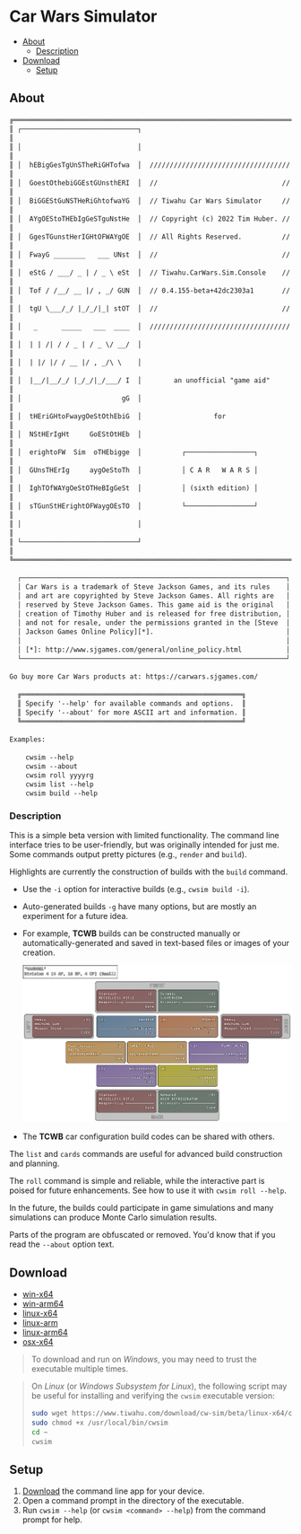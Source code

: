 # Car Wars Simulator

<!-- vscode-markdown-toc -->
* [About](#About)
    * [Description](#Description)
* [Download](#Download)
    * [Setup](#Setup)

<!-- vscode-markdown-toc-config
    numbering=false
    autoSave=false
    /vscode-markdown-toc-config -->
<!-- /vscode-markdown-toc -->


## <a name='About'></a>About

```
╔══════════════════════════════════════════════════════════════════════╗
║ ┌─────────────────────────────┐                                      ║
║ │                             │                                      ║
║ │  hEBigGesTgUnSTheRiGHTofwa  │  /////////////////////////////////// ║
║ │  GoestOthebiGGEstGUnsthERI  │  //                               // ║
║ │  BiGGEStGuNSTHeRiGhtofwaYG  │  // Tiwahu Car Wars Simulator     // ║
║ │  AYgOEStoTHEbIgGeSTguNstHe  │  // Copyright (c) 2022 Tim Huber. // ║
║ │  GgesTGunstHerIGHtOFWAYgOE  │  // All Rights Reserved.          // ║
║ │  FwayG ________   ___ UNst  │  //                               // ║
║ │  eStG / ___/ _ | / _ \ eSt  │  // Tiwahu.CarWars.Sim.Console    // ║
║ │  Tof / /__/ __ |/ , _/ GUN  │  // 0.4.155-beta+42dc2303a1       // ║
║ │  tgU \___/_/ |_/_/|_| stOT  │  //                               // ║
║ │   _      _____   ___  ____  │  /////////////////////////////////// ║
║ │  | | /| / / _ | / _ \/ __/  │                                      ║
║ │  | |/ |/ / __ |/ , _/\ \    │                                      ║
║ │  |__/|__/_/ |_/_/|_/___/ I  │        an unofficial "game aid"      ║
║ │                         gG  │                                      ║
║ │  tHEriGHtoFwaygOeStOthEbiG  │                  for                 ║
║ │  NStHErIgHt     GoEStOtHEb  │                                      ║
║ │  erightoFW  Sim  oTHEbigge  │          ┌─────────────────┐         ║
║ │  GUnsTHErIg     aygOeStoTh  │          │ C A R   W A R S │         ║
║ │  IghTOfWAYgOeStOTHeBIgGeSt  │          │ (sixth edition) │         ║
║ │  sTGunStHErightOFWaygOEsTO  │          └─────────────────┘         ║
║ │                             │                                      ║
║ └─────────────────────────────┘                                      ║
╚══════════════════════════════════════════════════════════════════════╝

  ┌──────────────────────────────────────────────────────────────────┐
  │ Car Wars is a trademark of Steve Jackson Games, and its rules    │
  │ and art are copyrighted by Steve Jackson Games. All rights are   │
  │ reserved by Steve Jackson Games. This game aid is the original   │
  │ creation of Timothy Huber and is released for free distribution, │
  │ and not for resale, under the permissions granted in the [Steve  │
  │ Jackson Games Online Policy][*].                                 │
  │                                                                  │
  │ [*]: http://www.sjgames.com/general/online_policy.html           │
  └──────────────────────────────────────────────────────────────────┘

Go buy more Car Wars products at: https://carwars.sjgames.com/

  ╔═══════════════════════════════════════════════════════╗
  ║ Specify '--help' for available commands and options.  ║
  ║ Specify '--about' for more ASCII art and information. ║
  ╚═══════════════════════════════════════════════════════╝

Examples:

    cwsim --help
    cwsim --about
    cwsim roll yyyyrg
    cwsim list --help
    cwsim build --help
```

### <a name='Description'></a>Description

This is a simple beta version with limited functionality. The command line interface tries to be user-friendly, but was originally intended for just me. Some commands output pretty pictures (e.g., `render` and `build`).

Highlights are currently the construction of builds with the `build` command.
- Use the `-i` option for interactive builds (e.g., `cwsim build -i`).
- Auto-generated builds `-g` have many options, but are mostly an experiment for a future idea.
- For example, **TCWB** builds can be constructed manually or automatically-generated and saved in text-based files or images of your creation.

  ![Example of random build](/img/cw-sim/random-build-example.png)

- The **TCWB** car configuration build codes can be shared with others.

The `list` and `cards` commands are useful for advanced build construction and planning.

The `roll` command is simple and reliable, while the interactive part is poised for future enhancements. See how to use it with `cwsim roll --help`.

In the future, the builds could participate in game simulations and many simulations can produce Monte Carlo simulation results.

Parts of the program are obfuscated or removed.  You'd know that if you read the `--about` option text.

## <a name='Download'></a>Download

- [win-x64][download-link-win-x64]
- [win-arm64][download-link-win-arm64]
- [linux-x64][download-link-linux-x64]
- [linux-arm][download-link-linux-arm]
- [linux-arm64][download-link-linux-arm64]
- [osx-x64][download-link-osx-x64]

> To download and run on *Windows*, you may need to trust the executable multiple times.

> On *Linux* (or *Windows Subsystem for Linux*), the following script may be useful for installing and verifying the `cwsim` executable version:
>
> ```bash
> sudo wget https://www.tiwahu.com/download/cw-sim/beta/linux-x64/cwsim -O /usr/local/bin/cwsim
> sudo chmod +x /usr/local/bin/cwsim
> cd ~
> cwsim
> ```

## <a name='Setup'></a>Setup

1. [Download](#Download) the command line app for your device.
2. Open a command prompt in the directory of the executable.
3. Run `cwsim --help` (or `cwsim <command> --help`) from the command prompt for help.

[download-link-win-x64]: /download/cw-sim/beta/win-x64/cwsim.exe
[download-link-win-arm64]: /download/cw-sim/beta/win-arm64/cwsim.exe
[download-link-linux-x64]: /download/cw-sim/beta/linux-x64/cwsim
[download-link-linux-arm]: /download/cw-sim/beta/linux-arm/cwsim
[download-link-linux-arm64]: /download/cw-sim/beta/linux-arm64/cwsim
[download-link-osx-x64]: /download/cw-sim/beta/osx-x64/cwsim
